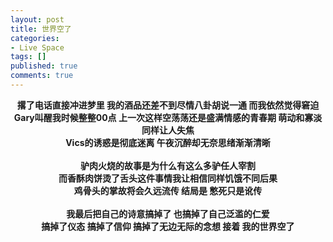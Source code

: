 ```yaml
---
layout: post
title: 世界空了
categories:
- Live Space
tags: []
published: true
comments: true
---
```

<p><div style="text-align:center"><b>撂了电话直接冲进梦里 我的酒品还差不到尽情八卦胡说一通 而我依然觉得窘迫</b><br /><b>
Gary叫醒我时候整整00点 上一次这样空荡荡还是盛满情感的青春期 萌动和寡淡同样让人失焦 </b><br /><b>
Vics的诱惑是彻底迷离 午夜沉醉却无奈思绪渐渐清晰</b><br /><b>
</b><br /><b>
驴肉火烧的故事是为什么有这么多驴任人宰割 </b><br /><b>
而香酥肉饼烫了舌头这件事情我让相信同样饥饿不同后果</b><br /><b>
鸡骨头的掌故将会久远流传 结局是 憋死只是讹传</b><br /><b>
</b><br /><b>
我最后把自己的诗意搞掉了 也搞掉了自己泛滥的仁爱</b><br /><b>
搞掉了仪态 搞掉了信仰 搞掉了无边无际的念想 接着 我的世界空了</b><br /></div><br /><div style="text-align:center"> <span><a href="https://iezecq.blu.livefilestore.com/y1mgbwjUJ_7lAAggmSGWQ0xcfXy_pa7EHO6gmBi0MzyZDnd7aJzZAGRAzhfFFqgRp0OKcau4G4VJTY08DYqJCKU1vYNvoDgC-VYGbHB7b_aRzQddpBGl06mC15u_vltIiT2FE37egaa284/IMG_0269.JPG" target="_blank" rel="WLPP;url=https://iezecq.blu.livefilestore.com/y1mgbwjUJ_7lAAggmSGWQ0xcfXy_pa7EHO6gmBi0MzyZDnd7aJzZAGRAzhfFFqgRp0OKcau4G4VJTY08DYqJCKU1vYNvoDgC-VYGbHB7b_aRzQddpBGl06mC15u_vltIiT2FE37egaa284/IMG_0269.JPG"><img src="https://iezecq.blu.livefilestore.com/y1mgbwjUJ_7lAAggmSGWQ0xcfXy_pa7EHO6gmBi0MzyZDnd7aJzZAGRAzhfFFqgRp0OKcau4G4VJTY08DYqJCKU1vYNvoDgC-VYGbHB7b_aRzQddpBGl06mC15u_vltIiT2FE37egaa284/IMG_0269.JPG" alt="" /></a></span><br /></div><br /><br /></p>

